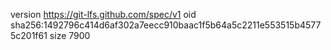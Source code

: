 version https://git-lfs.github.com/spec/v1
oid sha256:1492796c414d6af302a7eecc910baac1f5b64a5c2211e553515b45775c201f61
size 7900
